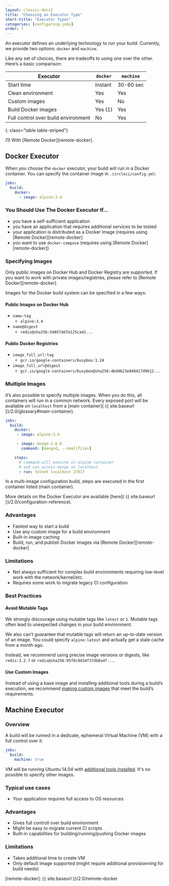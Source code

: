 ```yaml
---
layout: classic-docs2
title: "Choosing an Executor Type"
short-title: "Executor Types"
categories: [configuring-jobs]
order: 7
---
```


An executor defines an underlying technology to run your build. Currently, we provide two options: `docker` and `machine`.

Like any set of choices, there are tradeoffs to using one over the other. Here’s a basic comparison:

 Executor | `docker` | `machine`
----------|----------|----------
 Start time | Instant | 30-60 sec
 Clean environment | Yes | Yes
 Custom images | Yes | No
 Build Docker images | Yes (1) | Yes
 Full control over build environment | No | Yes
{: class="table table-striped"}

(1) With [Remote Docker][remote-docker].

## Docker Executor
When you choose the `docker` executor, your build will run in a Docker container. You can specify the container image in `.circleci/config.yml`:

``` yaml
jobs:
  build:
    docker:
      - image: alpine:3.4
```

### You Should Use The Docker Executor If...
- you have a self-sufficient application
- you have an application that requires additional services to be tested
- your application is distributed as a Docker Image (requires using [Remote Docker][remote-docker]
- you want to use `docker-compose` (requires using [Remote Docker][remote-docker])

### Specifying Images
Only public images on Docker Hub and Docker Registry are supported. If you want to work with private images/registries, please refer to [Remote Docker][remote-docker]

Images for the Docker build system can be specified in a few ways:

#### Public Images on Docker Hub
  - `name:tag`
    - `alpine:3.4`
  - `name@digest`
    - `redis@sha256:54057dd7e125ca41...`

#### Public Docker Registries
  - `image_full_url:tag`
    - `gcr.io/google-containers/busybox:1.24`
  - `image_full_url@digest`
    - `gcr.io/google-containers/busybox@sha256:4bdd623e848417d9612...`

### Multiple Images
It’s also possible to specify multiple images. When you do this, all containers will run in a common network. Every exposed port will be available on `localhost` from a [main container]( {{ site.baseurl }}/2.0/glossary#main-container).

``` yaml
jobs:
  build:
    docker:
     - image: alpine:3.4

     - image: mongo:2.6.8
       command: [mongod, --smallfiles]

    steps:
      # command will execute in alpine container
      # and can access mongo on localhost
      - run: telnet localhost 27017
```

In a multi-image configuration build, steps are executed in the first container listed (main container).

More details on the Docker Executor are available [here]( {{ site.baseurl }}/2.0/configuration-reference).

### Advantages
- Fastest way to start a build
- Use any custom image for a build environment
- Built-in image caching
- Build, run, and publish Docker images via [Remote Docker][remote-docker]

### Limitations
- Not always sufficient for complex build environments requiring low-level work with the network/kernel/etc.
- Requires some work to migrate legacy CI configuration

### Best Practices

#### Avoid Mutable Tags
We strongly discourage using mutable tags like `latest` or `1`. Mutable tags often lead to unexpected changes in your build environment.

We also can’t guarantee that mutable tags will return an up-to-date version of an image. You could specify `alpine:latest` and actually get a stale cache from a month ago.

Instead, we recommend using precise image versions or digests, like `redis:3.2.7` or `redis@sha256:95f0c9434f37db0a4f...`.

#### Use Custom Images
Instead of using a base image and installing additional tools during a build’s execution, we recommend [making custom images](https://docs.docker.com/engine/getstarted/step_four/) that meet the build’s requirements.

## Machine Executor

### Overview
A build will be runned in a dedicate, ephemeral Virtual Machine (VM) with a full control over it.

``` YAML
jobs:
  build:
    machine: true
```

VM will be running Ubuntu 14.04 with [additional tools installed](TBD). It's no possible to specify other images.

### Typical use cases
* Your application requires full access to OS resources

### Advantages
* Gives full controll over build environment
* Might be easy to migrate current CI scripts
* Built-in capabilities for building/running/pushing Docker images

### Limitations
* Takes additional time to create VM
* Only default image supported (might require additional provisionning for build needs)

[remote-docker]: {{ site.baseurl }}/2.0/remote-docker